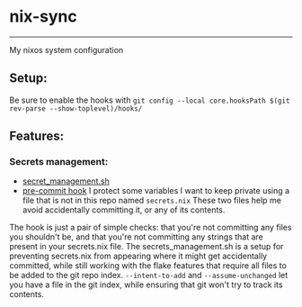 # nix-sync
---
My nixos system configuration

## Setup:
Be sure to enable the hooks with
`git config --local core.hooksPath $(git rev-parse --show-toplevel)/hooks/`

## Features:

### Secrets management:
- [secret_management.sh](secret_management.sh)
- [pre-commit hook](hooks/pre-commit)
I protect some variables I want to keep private using a file that is not in this repo named `secrets.nix` These two files help me avoid accidentally committing it, or any of its contents.

The hook is just a pair of simple checks: that you're not committing any files you shouldn't be, and that you're not committing any strings that are present in your secrets.nix file. The secrets_management.sh is a setup for preventing secrets.nix from appearing where it might get accidentally committed, while still working with the flake features that require all files to be added to the git repo index. `--intent-to-add` and `--assume-unchanged` let you have a file in the git index, while ensuring that git won't try to track its contents.
